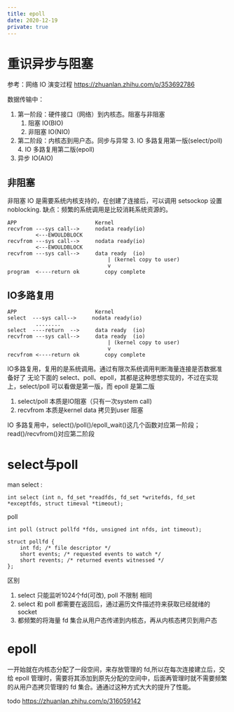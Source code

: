```yaml
---
title: epoll
date: 2020-12-19
private: true
---
```

# 重识异步与阻塞
参考：网络 IO 演变过程 https://zhuanlan.zhihu.com/p/353692786

数据传输中：
1. 第一阶段：硬件接口（网络）到内核态。阻塞与非阻塞
    1. 阻塞 IO(BIO)
    2. 非阻塞 IO(NIO)
2. 第二阶段：内核态到用户态。同步与异常
    3. IO 多路复用第一版(select/poll)
    4. IO 多路复用第二版(epoll)
3. 异步 IO(AIO)


## 非阻塞
非阻塞 IO 是需要系统内核支持的，在创建了连接后，可以调用 setsockop 设置 noblocking.
缺点：频繁的系统调用是比较消耗系统资源的。

    APP                         Kernel
    recvfrom ---sys call-->     nodata ready(io)
             <---EWOULDBLOCK
    recvfrom ---sys call-->     nodata ready(io)
             <---EWOULDBLOCK
    recvfrom ---sys call-->     data ready  (io)
                                    | (kernel copy to user)
                                    v
    program  <----return ok        copy complete

## IO多路复用

    APP                         Kernel
    select  ---sys call-->     nodata ready(io)
             ........
    select  ----return  -->     data ready  (io)
    recvfrom ---sys call-->     data ready  (io)
                                    | (kernel copy to user)
                                    v
    recvfrom <----return ok        copy complete

IO多路复用，复用的是系统调用。通过有限次系统调用判断海量连接是否数据准备好了
无论下面的 select、poll、epoll，其都是这种思想实现的，不过在实现上，select/poll 可以看做是第一版，而 epoll 是第二版

1. select/poll 本质是IO阻塞（只有一次system call)
1. recvfrom 本质是kernel data 拷贝到user 阻塞

IO 多路复用中，select()/poll()/epoll_wait()这几个函数对应第一阶段；read()/recvfrom()对应第二阶段

# select与poll
man select :

    int select (int n, fd_set *readfds, fd_set *writefds, fd_set *exceptfds, struct timeval *timeout);

poll

    int poll (struct pollfd *fds, unsigned int nfds, int timeout);

    struct pollfd {
        int fd; /* file descriptor */
        short events; /* requested events to watch */
        short revents; /* returned events witnessed */
    };

区别
1. select 只能监听1024个fd(可改), poll 不限制
相同
2. select 和 poll 都需要在返回后，通过遍历文件描述符来获取已经就绪的socket
3. 都频繁的将海量 fd 集合从用户态传递到内核态，再从内核态拷贝到用户态

# epoll
一开始就在内核态分配了一段空间，来存放管理的 fd,所以在每次连接建立后，交给 epoll 管理时，需要将其添加到原先分配的空间中，后面再管理时就不需要频繁的从用户态拷贝管理的 fd 集合。通通过这种方式大大的提升了性能。


todo
https://zhuanlan.zhihu.com/p/316059142

